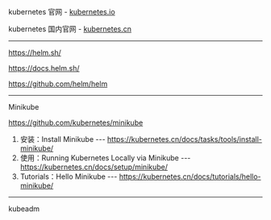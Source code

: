 kubernetes 官网 - [kubernetes.io](https://kubernetes.io/)  

kubernetes 国内官网 - [kubernetes.cn](https://kubernetes.cn/)  

---

https://helm.sh/

https://docs.helm.sh/

https://github.com/helm/helm

---

Minikube


https://github.com/kubernetes/minikube


1. 安装：Install Minikube --- https://kubernetes.cn/docs/tasks/tools/install-minikube/
2. 使用：Running Kubernetes Locally via Minikube --- https://kubernetes.cn/docs/setup/minikube/
3. Tutorials：Hello Minikube --- https://kubernetes.cn/docs/tutorials/hello-minikube/

---

kubeadm